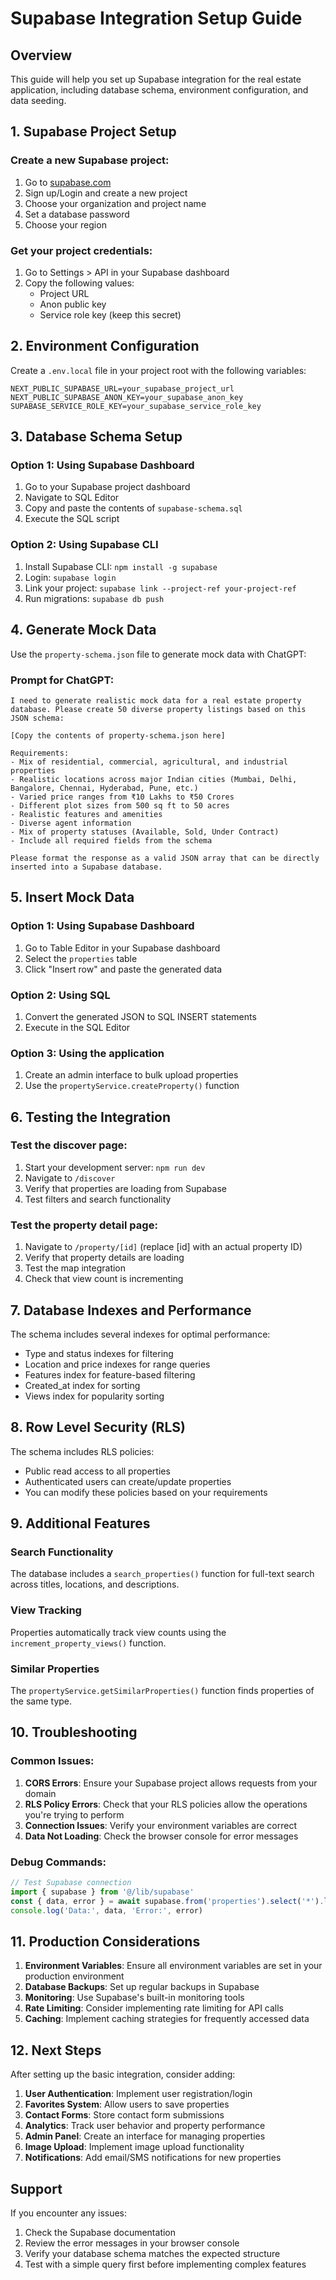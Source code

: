 # Supabase Integration Setup Guide

## Overview
This guide will help you set up Supabase integration for the real estate application, including database schema, environment configuration, and data seeding.

## 1. Supabase Project Setup

### Create a new Supabase project:
1. Go to [supabase.com](https://supabase.com)
2. Sign up/Login and create a new project
3. Choose your organization and project name
4. Set a database password
5. Choose your region

### Get your project credentials:
1. Go to Settings > API in your Supabase dashboard
2. Copy the following values:
   - Project URL
   - Anon public key
   - Service role key (keep this secret)

## 2. Environment Configuration

Create a `.env.local` file in your project root with the following variables:

```env
NEXT_PUBLIC_SUPABASE_URL=your_supabase_project_url
NEXT_PUBLIC_SUPABASE_ANON_KEY=your_supabase_anon_key
SUPABASE_SERVICE_ROLE_KEY=your_supabase_service_role_key
```

## 3. Database Schema Setup

### Option 1: Using Supabase Dashboard
1. Go to your Supabase project dashboard
2. Navigate to SQL Editor
3. Copy and paste the contents of `supabase-schema.sql`
4. Execute the SQL script

### Option 2: Using Supabase CLI
1. Install Supabase CLI: `npm install -g supabase`
2. Login: `supabase login`
3. Link your project: `supabase link --project-ref your-project-ref`
4. Run migrations: `supabase db push`

## 4. Generate Mock Data

Use the `property-schema.json` file to generate mock data with ChatGPT:

### Prompt for ChatGPT:
```
I need to generate realistic mock data for a real estate property database. Please create 50 diverse property listings based on this JSON schema:

[Copy the contents of property-schema.json here]

Requirements:
- Mix of residential, commercial, agricultural, and industrial properties
- Realistic locations across major Indian cities (Mumbai, Delhi, Bangalore, Chennai, Hyderabad, Pune, etc.)
- Varied price ranges from ₹10 Lakhs to ₹50 Crores
- Different plot sizes from 500 sq ft to 50 acres
- Realistic features and amenities
- Diverse agent information
- Mix of property statuses (Available, Sold, Under Contract)
- Include all required fields from the schema

Please format the response as a valid JSON array that can be directly inserted into a Supabase database.
```

## 5. Insert Mock Data

### Option 1: Using Supabase Dashboard
1. Go to Table Editor in your Supabase dashboard
2. Select the `properties` table
3. Click "Insert row" and paste the generated data

### Option 2: Using SQL
1. Convert the generated JSON to SQL INSERT statements
2. Execute in the SQL Editor

### Option 3: Using the application
1. Create an admin interface to bulk upload properties
2. Use the `propertyService.createProperty()` function

## 6. Testing the Integration

### Test the discover page:
1. Start your development server: `npm run dev`
2. Navigate to `/discover`
3. Verify that properties are loading from Supabase
4. Test filters and search functionality

### Test the property detail page:
1. Navigate to `/property/[id]` (replace [id] with an actual property ID)
2. Verify that property details are loading
3. Test the map integration
4. Check that view count is incrementing

## 7. Database Indexes and Performance

The schema includes several indexes for optimal performance:
- Type and status indexes for filtering
- Location and price indexes for range queries
- Features index for feature-based filtering
- Created_at index for sorting
- Views index for popularity sorting

## 8. Row Level Security (RLS)

The schema includes RLS policies:
- Public read access to all properties
- Authenticated users can create/update properties
- You can modify these policies based on your requirements

## 9. Additional Features

### Search Functionality
The database includes a `search_properties()` function for full-text search across titles, locations, and descriptions.

### View Tracking
Properties automatically track view counts using the `increment_property_views()` function.

### Similar Properties
The `propertyService.getSimilarProperties()` function finds properties of the same type.

## 10. Troubleshooting

### Common Issues:

1. **CORS Errors**: Ensure your Supabase project allows requests from your domain
2. **RLS Policy Errors**: Check that your RLS policies allow the operations you're trying to perform
3. **Connection Issues**: Verify your environment variables are correct
4. **Data Not Loading**: Check the browser console for error messages

### Debug Commands:
```javascript
// Test Supabase connection
import { supabase } from '@/lib/supabase'
const { data, error } = await supabase.from('properties').select('*').limit(1)
console.log('Data:', data, 'Error:', error)
```

## 11. Production Considerations

1. **Environment Variables**: Ensure all environment variables are set in your production environment
2. **Database Backups**: Set up regular backups in Supabase
3. **Monitoring**: Use Supabase's built-in monitoring tools
4. **Rate Limiting**: Consider implementing rate limiting for API calls
5. **Caching**: Implement caching strategies for frequently accessed data

## 12. Next Steps

After setting up the basic integration, consider adding:

1. **User Authentication**: Implement user registration/login
2. **Favorites System**: Allow users to save properties
3. **Contact Forms**: Store contact form submissions
4. **Analytics**: Track user behavior and property performance
5. **Admin Panel**: Create an interface for managing properties
6. **Image Upload**: Implement image upload functionality
7. **Notifications**: Add email/SMS notifications for new properties

## Support

If you encounter any issues:
1. Check the Supabase documentation
2. Review the error messages in your browser console
3. Verify your database schema matches the expected structure
4. Test with a simple query first before implementing complex features 